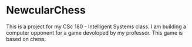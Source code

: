 # NewcularChess
This is a project for my CSc 180 - Intelligent Systems class. 
I am building a computer opponent for a game devoloped by my professor.
This game is based on chess.
